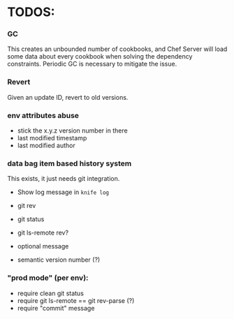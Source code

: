 # TODOS:

### GC
This creates an unbounded number of cookbooks, and Chef Server will load
some data about every cookbook when solving the dependency constraints.
Periodic GC is necessary to mitigate the issue.

### Revert
Given an update ID, revert to old versions.

### env attributes abuse
* stick the x.y.z version number in there
* last modified timestamp
* last modified author

### data bag item based history system
This exists, it just needs git integration.

* Show log message in `knife log`

* git rev
* git status
* git ls-remote rev?
* optional message
* semantic version number (?)

### "prod mode" (per env):

* require clean git status
* require git ls-remote == git rev-parse (?)
* require "commit" message
